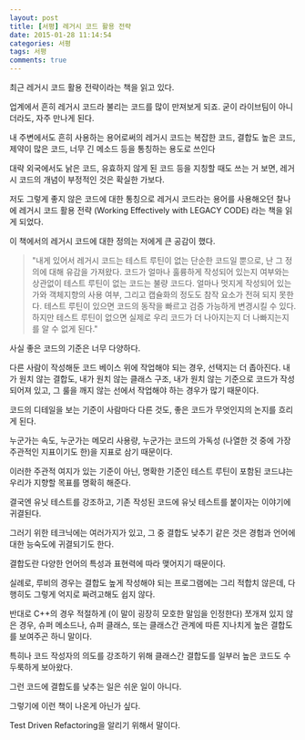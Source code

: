 ```yaml
---
layout: post
title: [서평] 레거시 코드 활용 전략
date: 2015-01-28 11:14:54
categories: 서평
tags: 서평
comments: true
---
```

최근 레거시 코드 활용 전략이라는 책을 읽고 있다.

업계에서 흔히 레거시 코드라 불리는 코드를 많이 만져보게 되죠. 굳이 라이브팀이 아니더라도, 자주 만나게 된다.

내 주변에서도 흔히 사용하는 용어로써의 레거시 코드는 복잡한 코드, 결합도 높은 코드, 제약이 많은 코드, 너무 긴 메소드 등을 통칭하는 용도로 쓰인다

대략 외국에서도 낡은 코드, 유효하지 않게 된 코드 등을 지칭할 때도 쓰는 거 보면, 레거시 코드의 개념이 부정적인 것은 확실한 가보다.

저도 그렇게 좋지 않은 코드에 대한 통칭으로 레거시 코드라는 용어를 사용해오던 찰나에 레거시 코드 활용 전략 (Working Effectively with LEGACY CODE) 라는 책을 읽게 되었다.

이 책에서의 레거시 코드에 대한 정의는 저에게 큰 공감이 했다.

>"내게 있어서 레거시 코드는 테스트 루틴이 없는 단순한 코드일 뿐으로, 난 그 정의에 대해 유감을 가져왔다.
코드가 얼마나 훌륭하게 작성되어 있는지 여부와는 상관없이 테스트 루틴이 없는 코드는 불량 코드다. 
얼마나 멋지게 작성되어 있는가와 객체지향의 사용 여부, 그리고 캡슐화의 정도도 참작 요소가 전혀 되지 못한다. 테스트 루틴이 있으면 코드의 동작을 빠르고 검증 가능하게 변경시킬 수 있다. 하지만 테스트 루틴이 없으면 실제로 우리 코드가 더 나아지는지 더 나빠지는지를 알 수 없게 된다."

사실 좋은 코드의 기준은 너무 다양하다.

다른 사람이 작성해둔 코드 베이스 위에 작업해야 되는 경우, 선택지는 더 좁아진다.
내가 원치 않는 결합도, 내가 원치 않는 클래스 구조, 내가 원치 않는 기준으로 코드가 작성되어져 있고, 그 룰을 깨지 않는 선에서 작업해야 하는 경우가 많기 때문이다.

코드의 디테일을 보는 기준이 사람마다 다른 것도, 좋은 코드가 무엇인지의 논지를 흐리게 된다.

누군가는 속도, 누군가는 메모리 사용량, 누군가는 코드의 가독성 (나열한 것 중에 가장 주관적인 지표이기도 한)을 지표로 삼기 때문이다.

이러한 주관적 여지가 있는 기준이 아닌, 명확한 기준인 테스트 루틴이 포함된 코드냐는 우리가 지향할 목표를 명확히 해준다.

결국엔 유닛 테스트를 강조하고, 기존 작성된 코드에 유닛 테스트를 붙이자는 이야기에 귀결된다.

그러기 위한 테크닉에는 여러가지가 있고, 그 중 결합도 낮추기 같은 것은 경험과 언어에 대한 능숙도에 귀결되기도 한다.

결합도란 다양한 언어의 특성과 표현력에 따라 맺어지기 때문이다.


실례로, 루비의 경우는 결합도 높게 작성해야 되는 프로그램에는 그리 적합치 않은데, 다행히도 그렇게 억지로 짜려고해도 쉽지 않다.

반대로 C++의 경우 적절하게 (이 말이 굉장히 모호한 말임을 인정한다) 쪼개져 있지 않은 경우, 슈퍼 메소드나, 슈퍼 클래스, 또는 클래스간 관계에 따른 지나치게 높은 결합도를 보여주곤 하니 말이다.

특히나 코드 작성자의 의도를 강조하기 위해 클래스간 결합도를 일부러 높은 코드도 수두룩하게 보아왔다.

그런 코드에 결합도를 낮추는 일은 쉬운 일이 아니다.

그렇기에 이런 책이 나온게 아닌가 싶다.

Test Driven Refactoring을 알리기 위해서 말이다.